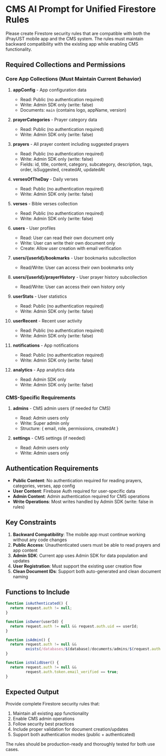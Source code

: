 # CMS AI Prompt for Unified Firestore Rules

Please create Firestore security rules that are compatible with both the iPrayUST mobile app and the CMS system. The rules must maintain backward compatibility with the existing app while enabling CMS functionality.

## Required Collections and Permissions

### Core App Collections (Must Maintain Current Behavior)

1. **appConfig** - App configuration data
   - Read: Public (no authentication required)
   - Write: Admin SDK only (write: false)
   - Documents: `main` (contains logo, appName, version)

2. **prayerCategories** - Prayer category data
   - Read: Public (no authentication required)
   - Write: Admin SDK only (write: false)

3. **prayers** - All prayer content including suggested prayers
   - Read: Public (no authentication required)
   - Write: Admin SDK only (write: false)
   - Fields: id, title, content, category, subcategory, description, tags, order, isSuggested, createdAt, updatedAt

4. **versesOfTheDay** - Daily verses
   - Read: Public (no authentication required)
   - Write: Admin SDK only (write: false)

5. **verses** - Bible verses collection
   - Read: Public (no authentication required)
   - Write: Admin SDK only (write: false)

6. **users** - User profiles
   - Read: User can read their own document only
   - Write: User can write their own document only
   - Create: Allow user creation with email verification

7. **users/{userId}/bookmarks** - User bookmarks subcollection
   - Read/Write: User can access their own bookmarks only

8. **users/{userId}/prayerHistory** - User prayer history subcollection
   - Read/Write: User can access their own history only

9. **userStats** - User statistics
   - Read: Public (no authentication required)
   - Write: Admin SDK only (write: false)

10. **userRecent** - Recent user activity
    - Read: Public (no authentication required)
    - Write: Admin SDK only (write: false)

11. **notifications** - App notifications
    - Read: Public (no authentication required)
    - Write: Admin SDK only (write: false)

12. **analytics** - App analytics data
    - Read: Admin SDK only
    - Write: Admin SDK only (write: false)

### CMS-Specific Requirements

1. **admins** - CMS admin users (if needed for CMS)
   - Read: Admin users only
   - Write: Super admin only
   - Structure: { email, role, permissions, createdAt }

2. **settings** - CMS settings (if needed)
   - Read: Admin users only
   - Write: Admin users only

## Authentication Requirements

- **Public Content**: No authentication required for reading prayers, categories, verses, app config
- **User Content**: Firebase Auth required for user-specific data
- **Admin Content**: Admin authentication required for CMS operations
- **Write Operations**: Most writes handled by Admin SDK (write: false in rules)

## Key Constraints

1. **Backward Compatibility**: The mobile app must continue working without any code changes
2. **Public Access**: Unauthenticated users must be able to read prayers and app content
3. **Admin SDK**: Current app uses Admin SDK for data population and updates
4. **User Registration**: Must support the existing user creation flow
5. **Clean Document IDs**: Support both auto-generated and clean document naming

## Functions to Include

```javascript
function isAuthenticated() {
  return request.auth != null;
}

function isOwner(userId) {
  return request.auth != null && request.auth.uid == userId;
}

function isAdmin() {
  return request.auth != null && 
         exists(/databases/$(database)/documents/admins/$(request.auth.uid));
}

function isValidUser() {
  return request.auth != null && 
         request.auth.token.email_verified == true;
}
```

## Expected Output

Provide complete Firestore security rules that:
1. Maintain all existing app functionality
2. Enable CMS admin operations
3. Follow security best practices
4. Include proper validation for document creation/updates
5. Support both authentication modes (public + authenticated)

The rules should be production-ready and thoroughly tested for both use cases.
